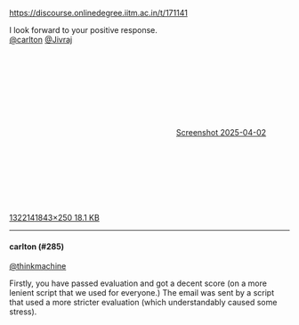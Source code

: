 https://discourse.onlinedegree.iitm.ac.in/t/171141

I look forward to your positive response.<br/>
<a class="mention" href="/u/carlton">@carlton</a> <a class="mention" href="/u/jivraj">@Jivraj</a><br/>
<div class="lightbox-wrapper"><a class="lightbox" data-download-href="/uploads/short-url/fDipvC3jgzS5ipBufnfHjh2NUC5.png?dl=1" href="https://europe1.discourse-cdn.com/flex013/uploads/iitm/original/3X/6/d/6d91cbdb81d6b92d0da76715ba6725eb015b11d1.png" rel="noopener nofollow ugc" title="Screenshot 2025-04-02 132214"><div class="meta"><svg aria-hidden="true" class="fa d-icon d-icon-far-image svg-icon"><use href="#far-image"></use></svg><span class="filename">Screenshot 2025-04-02 132214</span><span class="informations">1843×250 18.1 KB</span><svg aria-hidden="true" class="fa d-icon d-icon-discourse-expand svg-icon"><use href="#discourse-expand"></use></svg></div></a></div></p><hr>

<h4>carlton (#285)</h4>
<p><a class="mention" href="/u/thinkmachine">@thinkmachine</a></p>
<p>Firstly, you have passed evaluation and got a decent score (on a more lenient script that we used for everyone.) The email was sent by a script that used a more stricter evaluation (which understandably caused some stress).